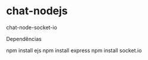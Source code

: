 # chat-nodejs
chat-node-socket-io

Dependências 

npm install ejs
npm install express
npm install socket.io
